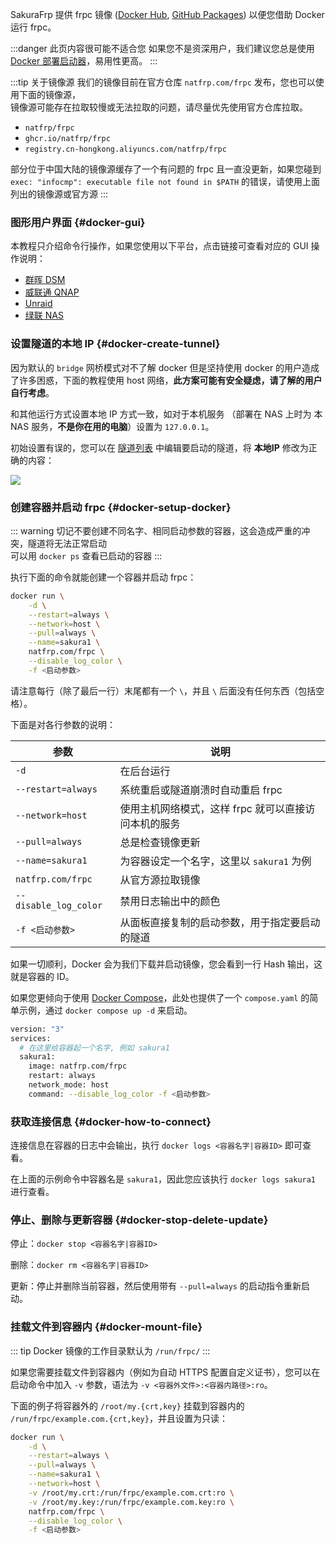 <!-- markdownlint-disable MD041 -->

SakuraFrp 提供 frpc 镜像 ([Docker Hub](https://hub.docker.com/r/natfrp/frpc), [GitHub Packages](https://github.com/orgs/natfrp/packages/container/package/frpc)) 以便您借助 Docker 运行 frpc。

:::danger 此页内容很可能不适合您
如果您不是资深用户，我们建议您总是使用 [Docker 部署启动器](/launcher/usage.md#docker)，易用性更高。
:::

:::tip 关于镜像源
我们的镜像目前在官方仓库 `natfrp.com/frpc` 发布，您也可以使用下面的镜像源，  
镜像源可能存在拉取较慢或无法拉取的问题，请尽量优先使用官方仓库拉取。

- `natfrp/frpc`
- `ghcr.io/natfrp/frpc`
- `registry.cn-hongkong.aliyuncs.com/natfrp/frpc`

部分位于中国大陆的镜像源缓存了一个有问题的 frpc 且一直没更新，如果您碰到 `exec: "infocmp": executable file not found in $PATH` 的错误，请使用上面列出的镜像源或官方源
:::

### 图形用户界面 {#docker-gui}

本教程只介绍命令行操作，如果您使用以下平台，点击链接可查看对应的 GUI 操作说明：

- [群晖 DSM](/app/synology.md)
- [威联通 QNAP](/app/qnap.md)
- [Unraid](/app/unraid)
- [绿联 NAS](/app/ugreen.md)

### 设置隧道的本地 IP {#docker-create-tunnel}

因为默认的 `bridge` 网桥模式对不了解 docker 但是坚持使用 docker 的用户造成了许多困惑，下面的教程使用 host 网络，**此方案可能有安全疑虑，请了解的用户自行考虑**。

和其他运行方式设置本地 IP 方式一致，如对于本机服务 （部署在 NAS 上时为 本 NAS 服务，**不是你在用的电脑**）设置为 `127.0.0.1`。

初始设置有误的，您可以在 [隧道列表](https://www.natfrp.com/tunnel/) 中编辑要启动的隧道，将 **本地IP** 修改为正确的内容：

![](../_images/docker-tunnel-mod.png)

### 创建容器并启动 frpc {#docker-setup-docker}

::: warning
切记不要创建不同名字、相同启动参数的容器，这会造成严重的冲突，隧道将无法正常启动  
可以用 `docker ps` 查看已启动的容器
:::

执行下面的命令就能创建一个容器并启动 frpc：

```bash
docker run \
    -d \
    --restart=always \
    --network=host \
    --pull=always \
    --name=sakura1 \
    natfrp.com/frpc \
    --disable_log_color \
    -f <启动参数>
```

请注意每行（除了最后一行）末尾都有一个 `\`，并且 `\` 后面没有任何东西（包括空格）。

下面是对各行参数的说明：

| 参数 | 说明 |
| --- | --- |
| `-d` | 在后台运行 |
| `--restart=always` | 系统重启或隧道崩溃时自动重启 frpc |
| `--network=host` | 使用主机网络模式，这样 frpc 就可以直接访问本机的服务 |
| `--pull=always` | 总是检查镜像更新 |
| `--name=sakura1` | 为容器设定一个名字，这里以 `sakura1` 为例 |
| `natfrp.com/frpc` | 从官方源拉取镜像 |
| `--disable_log_color` | 禁用日志输出中的颜色 |
| `-f <启动参数>` | 从面板直接复制的启动参数，用于指定要启动的隧道 |

如果一切顺利，Docker 会为我们下载并启动镜像，您会看到一行 Hash 输出，这就是容器的 ID。

如果您更倾向于使用 [Docker Compose](https://docs.docker.com/compose/)，此处也提供了一个 `compose.yaml` 的简单示例，通过 `docker compose up -d` 来启动。

```bash
version: "3"
services:
  # 在这里给容器起一个名字, 例如 sakura1
  sakura1:
    image: natfrp.com/frpc
    restart: always
    network_mode: host
    command: --disable_log_color -f <启动参数>
```

### 获取连接信息 {#docker-how-to-connect}

连接信息在容器的日志中会输出，执行 `docker logs <容器名字|容器ID>` 即可查看。

在上面的示例命令中容器名是 `sakura1`，因此您应该执行 `docker logs sakura1` 进行查看。

### 停止、删除与更新容器 {#docker-stop-delete-update}

停止：`docker stop <容器名字|容器ID>`

删除：`docker rm <容器名字|容器ID>`

更新：停止并删除当前容器，然后使用带有 `--pull=always` 的启动指令重新启动。

### 挂载文件到容器内 {#docker-mount-file}

::: tip
Docker 镜像的工作目录默认为 `/run/frpc/`
:::

如果您需要挂载文件到容器内（例如为自动 HTTPS 配置自定义证书），您可以在启动命令中加入 `-v` 参数，语法为 `-v <容器外文件>:<容器内路径>:ro`。

下面的例子将容器外的 `/root/my.{crt,key}` 挂载到容器内的 `/run/frpc/example.com.{crt,key}`，并且设置为只读：

```bash
docker run \
    -d \
    --restart=always \
    --pull=always \
    --name=sakura1 \
    --network=host \
    -v /root/my.crt:/run/frpc/example.com.crt:ro \
    -v /root/my.key:/run/frpc/example.com.key:ro \
    natfrp.com/frpc \
    --disable_log_color \
    -f <启动参数>
```
